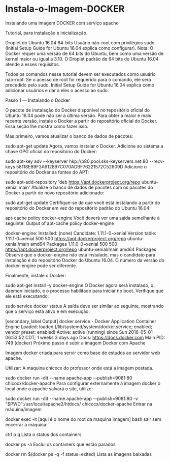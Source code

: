 # Instala-o-Imagem-DOCKER
<body>
Instalando uma imagem DOCKER com serviço apache

Tutorial, para instalação e inicialização.

Droplet do Ubuntu 16.04 64-bits
Usuário não-root com privilégios sudo (Initial Setup Guide for Ubuntu 16.04 explica como configurar).
Nota: O Docker requer uma versão de 64 bits do Ubuntu, bem como uma versão de kernel maior ou igual a 3.10. O Droplet padrão de 64 bits do Ubuntu 16.04 atende a esses requisitos.

Todos os comandos nesse tutorial devem ser executados como usuário não-root. Se o acesso de root for requerido para o comando, ele será precedido pelo sudo. Initial Setup Guide for Ubuntu 16.04 explica como adicionar usuários e dar a eles o acesso ao sudo.

Passo 1 — Instalando o Docker

O pacote de instalação do Docker disponível no repositório oficial do Ubuntu 16.04 pode não ser a última versão. Para obter a maior e mais recente versão, instale o Docker a partir do repositório oficial do Docker. Essa seção lhe mostra como fazer isso.

Mas primeiro, vamos atualizar o banco de dados de pacotes:

sudo apt-get update
Agora, vamos instalar o Docker. Adicione ao sistema a chave GPG oficial do repositório do Docker:

sudo apt-key adv --keyserver hkp://p80.pool.sks-keyservers.net:80 --recv-keys 58118E89F3A912897C070ADBF76221572C52609D
Adicione o repositório do Docker às fontes do APT:

sudo apt-add-repository 'deb https://apt.dockerproject.org/repo ubuntu-xenial main'
Atualize o banco de dados de pacotes com os pacotes do Docker a partir do novo repositório adicionado:

sudo apt-get update
Certifique-se de que você está instalando a partir do repositório do Docker em vez do repositório padrão do Ubuntu 16.04:

apt-cache policy docker-engine
Você deverá ver uma saída semelhante à seguinte: Output of apt-cache policy docker-engine

docker-engine:
  Installed: (none)
  Candidate: 1.11.1-0~xenial
  Version table:
     1.11.1-0~xenial 500
        500 https://apt.dockerproject.org/repo ubuntu-xenial/main amd64 Packages
     1.11.0-0~xenial 500
        500 https://apt.dockerproject.org/repo ubuntu-xenial/main amd64 Packages
Observe que o docker-engine não está instalado, mas o candidato para instalação é do repositório Docker do Ubuntu 16.04. O número da versão do docker-engine pode ser diferente.

Finalmente, instale o Docker:

sudo apt-get install -y docker-engine
O Docker agora será instalado, o daemon iniciado, e o processo habilitado para iniciar no boot. Verifique que ele está executando:

sudo service docker status
A saída deve ser similar ao seguinte, mostrando que o serviço está ativo e em execução:

[secondary_label Output]
   docker.service - Docker Application Container Engine
   Loaded: loaded (/lib/systemd/system/docker.service; enabled; vendor preset: enabled)
   Active: active (running) since Sun 2016-05-01 06:53:52 CDT; 1 weeks 3 days ago
     Docs: https://docs.docker.com
 Main PID: 749 (docker)
Próximo passo é subir a imagem Docker com Apache

Imagem docker criada para servir como base de estudos ao servidor web apache.

Utilizar: A maquina chicocx do professor onde está a imagem postada.

  sudo docker run -dit --name apache-app --publish=9081:80 chicocx/docker-apache
Para configurar externamente à imagem docker o local onde o apache salvará o site, utilize:

  sudo docker run -dit --name apache-app --publish=9081:80 -v "$PWD":/usr/local/apache2/htdocs/ chicocx/docker-apache
Entrar na máquina/imagem

docker exec -it [aqui é o nome do root da maquina imagem] bash 
sair sem encerrar a máquina:

ctrl p q
Lista o status dos containers

docker ps -a
Exclui os containers que estão parados

docker rm $(docker ps -q -f status=exited)
Lista as imagens baixadas
</body>
